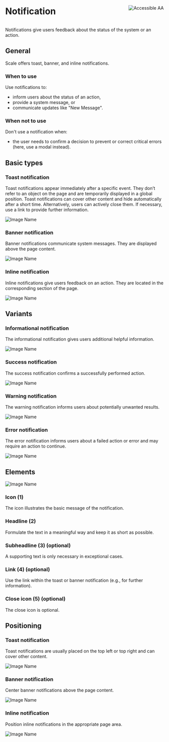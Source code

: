 <div style="display: inline-flex; align-items: center; justify-content: space-between; width: 100%;">
    <h1>Notification</h1>
    <img src="assets/aa.png" alt="Accessible AA" />
</div>

Notifications give users feedback about the status of the system or an action.

## General

Scale offers toast, banner, and inline notifications.

### When to use

Use notifications to:

- inform users about the status of an action,
- provide a system message, or
- communicate updates like "New Message".

### When not to use

Don't use a notification when:

- the user needs to confirm a decision to prevent or correct critical errors (here, use a modal instead).

## Basic types

### Toast notification

Toast notifications appear immediately after a specific event. They don’t refer to an object on the page and are temporarily displayed in a global position.
Toast notifications can cover other content and hide automatically after a short time. Alternatively, users can actively close them. If necessary, use a link to
provide further information.

![Image Name](assets/3_components/notifications/toast.png)

### Banner notification

Banner notifications communicate system messages. They are displayed above the page content.

![Image Name](assets/3_components/notifications/banner.png)

### Inline notification

Inline notifications give users feedback on an action. They are located in the corresponding section of the page.

![Image Name](assets/3_components/notifications/inline.png)

## Variants

### Informational notification

The informational notification gives users additional helpful information.

![Image Name](assets/3_components/notifications/variant_info.png)

### Success notification

The success notification confirms a successfully performed action.

![Image Name](assets/3_components/notifications/variant_success.png)

### Warning notification

The warning notification informs users about potentially unwanted results.

![Image Name](assets/3_components/notifications/variant_warning.png)

### Error notification

The error notification informs users about a failed action or error and may require an action to continue.

![Image Name](assets/3_components/notifications/variant_error.png)

## Elements

![Image Name](assets/3_components/notifications/elements.png)

### Icon (1)

The icon illustrates the basic message of the notification.

### Headline (2)

Formulate the text in a meaningful way and keep it as short as possible.

### Subheadline (3) (optional)

A supporting text is only necessary in exceptional cases.

### Link (4) (optional)

Use the link within the toast or banner notification (e.g., for further information).

### Close icon (5) (optional)

The close icon is optional.

## Positioning

### Toast notification

Toast notifications are usually placed on the top left or top right and can cover other content.

![Image Name](assets/3_components/notifications/position_toast.png)

### Banner notification

Center banner notifications above the page content.

![Image Name](assets/3_components/notifications/position_banner.png)

### Inline notification

Position inline notifications in the appropriate page area.

![Image Name](assets/3_components/notifications/position_inline.png)
